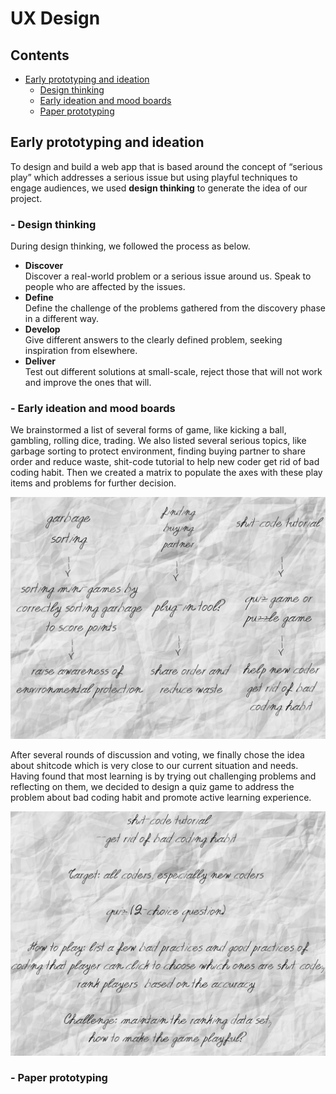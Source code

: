 # UX Design

## Contents

* [Early prototyping and ideation](#_1)
    * [Design thinking](#_1.1)
    * [Early ideation and mood boards](#_1.2)
    * [Paper prototyping](#_1.3)




<a name="_1"></a>
## Early prototyping and ideation

To design and build a web app that is based around the concept of “serious play” which addresses a serious issue but using playful techniques to engage audiences, we used **design thinking** to generate the idea of our project. 

<a name="_1.1"></a>
### - Design thinking

During design thinking, we followed the process as below.
* **Discover**<br/>
Discover a real-world problem or a serious issue around us. Speak to people who are affected by the issues.
* **Define**<br/>
Define the challenge of the problems gathered from the discovery phase in a different way.
* **Develop**<br/>
Give different answers to the clearly defined problem, seeking inspiration from elsewhere.
* **Deliver**<br/>
Test out different solutions at small-scale, reject those that will not work and improve the ones that will.

<a name="_1.2"></a>
### - Early ideation and mood boards

We brainstormed a list of several forms of game, like kicking a ball, gambling, rolling dice, trading. We also listed several serious topics, like garbage sorting to protect environment, finding buying partner to share order and reduce waste, shit-code tutorial to help new coder get rid of bad coding habit.
Then we created a matrix to populate the axes with these play items and problems for further decision.

<img src="mood_board.png" width="700" />

After several rounds of discussion and voting, we finally chose the idea about shitcode which is very close to our current situation and needs. Having found that most learning is by trying out challenging problems and reflecting on them, we decided to design a quiz game to address the problem about bad coding habit and promote active learning experience.

<img src="mood_board2.png" width="700" />

<a name="_1.3"></a>
### - Paper prototyping
